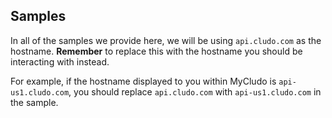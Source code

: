 <h2 id="regions_samples">Samples</h2>

In all of the samples we provide here, we will be using `api.cludo.com` as the hostname. **Remember** to replace this with the hostname you should be interacting with instead.

For example, if the hostname displayed to you within MyCludo is `api-us1.cludo.com`, you should replace `api.cludo.com` with `api-us1.cludo.com` in the sample.